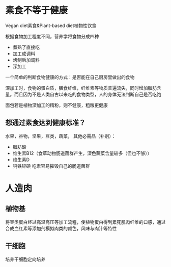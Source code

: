 # 素食不等于健康

Vegan diet素食&Plant-based diet植物性饮食

根据食物加工程度不同，营养学将食物分成四种

* 煮熟了直接吃
* 加工成调料
* 烤制后加调料
* 深加工

一个简单的判断食物健康的方式：是否能在自己厨房里做出的食物

深加工时，食物的蛋白质，膳食纤维，纤维素等物质普遍流失，同时增加脂肪含量。而且因为不是人类自古以来吃的食物类型，人的身体无法判断自己是否吃饱

面包若是植物深加工的精粉，则不健康，粗粮更健康

## 想通过素食达到健康标准？

水果，谷物，坚果，豆类，蔬菜，
其他必需品（补剂）：
* 脂肪酸
* 维生素B12（食草动物肠道菌群产生，深色蔬菜含量较多（但也不够））
* 维生素D
* 钙铁锌碘
吃素容易摧毁自己的肠道菌群

# 人造肉
## 植物基
将豆类蛋白经过高温高压等加工流程，使植物蛋白得到累死肌肉纤维的口感，通过合成血红素等添加剂模拟肉类的颜色，风味与肉汁等特性
## 干细胞
培养干细胞定向培养

